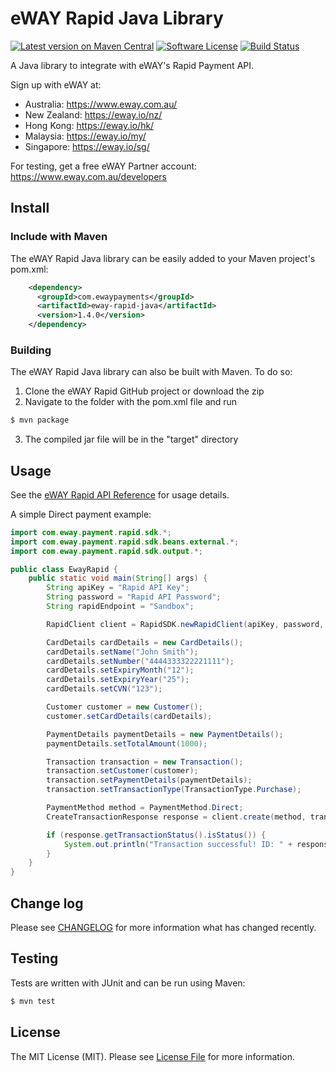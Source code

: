 # eWAY Rapid Java Library

[![Latest version on Maven Central][ico-version]][link-maven]
[![Software License][ico-license]](LICENSE.md)
[![Build Status][ico-travis]][link-travis]

A Java library to integrate with eWAY's Rapid Payment API.

Sign up with eWAY at:
 - Australia:    https://www.eway.com.au/
 - New Zealand:  https://eway.io/nz/
 - Hong Kong:    https://eway.io/hk/
 - Malaysia:     https://eway.io/my/
 - Singapore:    https://eway.io/sg/

For testing, get a free eWAY Partner account: https://www.eway.com.au/developers

## Install

### Include with Maven

The eWAY Rapid Java library can be easily added to your Maven project's pom.xml:

```xml
    <dependency>
      <groupId>com.ewaypayments</groupId>
      <artifactId>eway-rapid-java</artifactId>
      <version>1.4.0</version>
    </dependency>
```

### Building

The eWAY Rapid Java library can also be built with Maven. To do so:

 1. Clone the eWAY Rapid GitHub project or download the zip
 2. Navigate to the folder with the pom.xml file and run
```bash
$ mvn package
```
 3. The compiled jar file will be in the "target" directory

## Usage

See the [eWAY Rapid API Reference](https://eway.io/api-v3/) for usage details.

A simple Direct payment example:

```java
import com.eway.payment.rapid.sdk.*;
import com.eway.payment.rapid.sdk.beans.external.*;
import com.eway.payment.rapid.sdk.output.*;

public class EwayRapid {
    public static void main(String[] args) {
        String apiKey = "Rapid API Key";
        String password = "Rapid API Password";
        String rapidEndpoint = "Sandbox";

        RapidClient client = RapidSDK.newRapidClient(apiKey, password, rapidEndpoint);

        CardDetails cardDetails = new CardDetails();
        cardDetails.setName("John Smith");
        cardDetails.setNumber("4444333322221111");
        cardDetails.setExpiryMonth("12");
        cardDetails.setExpiryYear("25");
        cardDetails.setCVN("123");

        Customer customer = new Customer();
        customer.setCardDetails(cardDetails);

        PaymentDetails paymentDetails = new PaymentDetails();
        paymentDetails.setTotalAmount(1000);

        Transaction transaction = new Transaction();
        transaction.setCustomer(customer);
        transaction.setPaymentDetails(paymentDetails);
        transaction.setTransactionType(TransactionType.Purchase);

        PaymentMethod method = PaymentMethod.Direct;
        CreateTransactionResponse response = client.create(method, transaction);

        if (response.getTransactionStatus().isStatus()) {
            System.out.println("Transaction successful! ID: " + response.getTransactionStatus().getTransactionID());
        }
    }
}
```

## Change log

Please see [CHANGELOG](CHANGELOG.md) for more information what has changed recently.

## Testing

Tests are written with JUnit and can be run using Maven:

```bash
$ mvn test
```

## License

The MIT License (MIT). Please see [License File](LICENSE.md) for more information.

[ico-version]: https://img.shields.io/maven-central/v/com.ewaypayments/eway-rapid-java.svg?style=flat-square
[ico-license]: https://img.shields.io/badge/license-MIT-brightgreen.svg?style=flat-square
[ico-travis]: https://img.shields.io/travis/eWAYPayment/eway-rapid-java/master.svg?style=flat-square

[link-maven]: https://search.maven.org/#search%7Cga%7C1%7Ca%3A%22eway-rapid-java%22
[link-travis]: https://travis-ci.org/eWAYPayment/eway-rapid-java
